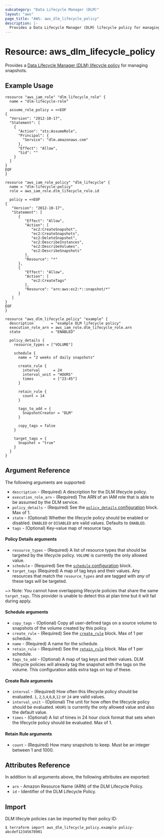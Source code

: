 ```yaml
---
subcategory: "Data Lifecycle Manager (DLM)"
layout: "aws"
page_title: "AWS: aws_dlm_lifecycle_policy"
description: |-
  Provides a Data Lifecycle Manager (DLM) lifecycle policy for managing snapshots.
---
```


# Resource: aws_dlm_lifecycle_policy

Provides a [Data Lifecycle Manager (DLM) lifecycle policy](https://docs.aws.amazon.com/AWSEC2/latest/UserGuide/snapshot-lifecycle.html) for managing snapshots.

## Example Usage

```hcl
resource "aws_iam_role" "dlm_lifecycle_role" {
  name = "dlm-lifecycle-role"

  assume_role_policy = <<EOF
{
  "Version": "2012-10-17",
  "Statement": [
    {
      "Action": "sts:AssumeRole",
      "Principal": {
        "Service": "dlm.amazonaws.com"
      },
      "Effect": "Allow",
      "Sid": ""
    }
  ]
}
EOF
}

resource "aws_iam_role_policy" "dlm_lifecycle" {
  name = "dlm-lifecycle-policy"
  role = aws_iam_role.dlm_lifecycle_role.id

  policy = <<EOF
{
   "Version": "2012-10-17",
   "Statement": [
      {
         "Effect": "Allow",
         "Action": [
            "ec2:CreateSnapshot",
            "ec2:CreateSnapshots",
            "ec2:DeleteSnapshot",
            "ec2:DescribeInstances",
            "ec2:DescribeVolumes",
            "ec2:DescribeSnapshots"
         ],
         "Resource": "*"
      },
      {
         "Effect": "Allow",
         "Action": [
            "ec2:CreateTags"
         ],
         "Resource": "arn:aws:ec2:*::snapshot/*"
      }
   ]
}
EOF
}

resource "aws_dlm_lifecycle_policy" "example" {
  description        = "example DLM lifecycle policy"
  execution_role_arn = aws_iam_role.dlm_lifecycle_role.arn
  state              = "ENABLED"

  policy_details {
    resource_types = ["VOLUME"]

    schedule {
      name = "2 weeks of daily snapshots"

      create_rule {
        interval      = 24
        interval_unit = "HOURS"
        times         = ["23:45"]
      }

      retain_rule {
        count = 14
      }

      tags_to_add = {
        SnapshotCreator = "DLM"
      }

      copy_tags = false
    }

    target_tags = {
      Snapshot = "true"
    }
  }
}
```

## Argument Reference

The following arguments are supported:

* `description` - (Required) A description for the DLM lifecycle policy.
* `execution_role_arn` - (Required) The ARN of an IAM role that is able to be assumed by the DLM service.
* `policy_details` - (Required) See the [`policy_details` configuration](#policy-details-arguments) block. Max of 1.
* `state` - (Optional) Whether the lifecycle policy should be enabled or disabled. `ENABLED` or `DISABLED` are valid values. Defaults to `ENABLED`.
* `tags` - (Optional) Key-value map of resource tags.

#### Policy Details arguments

* `resource_types` - (Required) A list of resource types that should be targeted by the lifecycle policy. `VOLUME` is currently the only allowed value.
* `schedule` - (Required) See the [`schedule` configuration](#schedule-arguments) block.
* `target_tags` (Required) A map of tag keys and their values. Any resources that match the `resource_types` and are tagged with _any_ of these tags will be targeted.

~> Note: You cannot have overlapping lifecycle policies that share the same `target_tags`. This provider is unable to detect this at plan time but it will fail during apply.

#### Schedule arguments

* `copy_tags` - (Optional) Copy all user-defined tags on a source volume to snapshots of the volume created by this policy.
* `create_rule` - (Required) See the [`create_rule`](#create-rule-arguments) block. Max of 1 per schedule.
* `name` - (Required) A name for the schedule.
* `retain_rule` - (Required) See the [`retain_rule`](#retain-rule-arguments) block. Max of 1 per schedule.
* `tags_to_add` - (Optional) A map of tag keys and their values. DLM lifecycle policies will already tag the snapshot with the tags on the volume. This configuration adds extra tags on top of these.

#### Create Rule arguments

* `interval` - (Required) How often this lifecycle policy should be evaluated. `1`, `2`,`3`,`4`,`6`,`8`,`12` or `24` are valid values.
* `interval_unit` - (Optional) The unit for how often the lifecycle policy should be evaluated. `HOURS` is currently the only allowed value and also the default value.
* `times` - (Optional) A list of times in 24 hour clock format that sets when the lifecycle policy should be evaluated. Max of 1.

#### Retain Rule arguments

* `count` - (Required) How many snapshots to keep. Must be an integer between 1 and 1000.

## Attributes Reference

In addition to all arguments above, the following attributes are exported:

* `arn` - Amazon Resource Name (ARN) of the DLM Lifecycle Policy.
* `id` - Identifier of the DLM Lifecycle Policy.

## Import

DLM lifecyle policies can be imported by their policy ID:

```
$ terraform import aws_dlm_lifecycle_policy.example policy-abcdef12345678901
```
